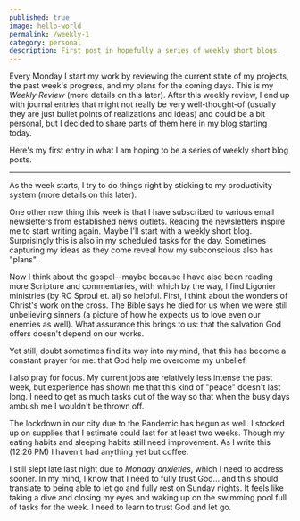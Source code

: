 ```yaml
---
published: true
image: hello-world
permalink: /weekly-1
category: personal
description: First post in hopefully a series of weekly short blogs.
---
```

Every Monday I start my work by reviewing the current state of my projects, the past week's progress, and my plans for the coming days. This is my *Weekly Review* (more details on this later). After this weekly review, I end up with journal entries that might not really be very well-thought-of (usually they are just bullet points of realizations and ideas) and could be a bit personal, but I decided to share parts of them here in my blog starting today.<!--more-->

Here's my first entry in what I am hoping to be a series of weekly short blog posts.

-----

As the week starts, I try to do things right by sticking to my productivity system (more details on this later).

One other new thing this week is that I have subscribed to various email newsletters from established news outlets. Reading the newsletters inspire me to start writing again. Maybe I'll start with a weekly short blog. Surprisingly this is also in my scheduled tasks for the day. Sometimes capturing my ideas as they come reveal how my subconscious also has "plans".

Now I think about the gospel--maybe because I have also been reading more Scripture and commentaries, with which by the way, I find Ligonier ministries (by RC Sproul et. al) so helpful. First, I think about the wonders of Christ's work on the cross. The Bible says he died for us when we were still unbelieving sinners (a picture of how he expects us to love even our enemies as well). What assurance this brings to us: that the salvation God offers doesn't depend on our works.

Yet still, doubt sometimes find its way into my mind, that this has become a constant prayer for me: that God help me overcome my unbelief.

I also pray for focus. My current jobs are relatively less intense the past week, but experience has shown me that this kind of "peace" doesn't last long. I need to get as much tasks out of the way so that when the busy days ambush me I wouldn't be thrown off.

The lockdown in our city due to the Pandemic has begun as well. I stocked up on supplies that I estimate could last for at least two weeks. Though my eating habits and sleeping habits still need improvement. As I write this (12:26 PM) I haven't had anything yet but coffee.

I still slept late last night due to *Monday anxieties*, which I need to address sooner. In my mind, I know that I need to fully trust God… and this should translate to being able to let go and fully rest on Sunday nights. It feels like taking a dive and closing my eyes and waking up on the swimming pool full of tasks for the week. I need to learn to trust God and let go.